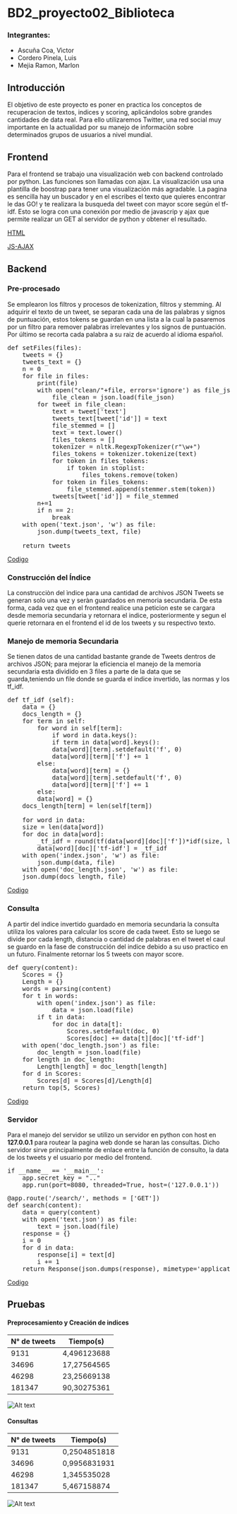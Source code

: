 # BD2_proyecto02_Biblioteca

### Integrantes:
- Ascuña Coa, Vìctor
- Cordero Pinela, Luis
- Mejia Ramon, Marlon

## Introducción

El objetivo de este proyecto es poner en practica los conceptos de recuperacion de textos, indices y scoring, aplicándolos sobre grandes cantidades de data real. Para ello utilizaremos Twitter, una red social muy importante en la actualidad por su manejo de informaciòn sobre determinados grupos de usuarios a nivel mundial.

## Frontend

Para el frontend se trabajo una visualización web con backend controlado por python. Las funciones son llamadas con ajax. La visualización usa una plantilla de boostrap para tener una visualización más agradable. La pagina es sencilla hay un buscador y en el escribes el texto que quieres encontrar le das GO! y te realizara la busqueda del tweet con mayor score según el tf-idf. Esto se logra con una conexión por medio de javascrip y ajax que permite realizar un GET al servidor de python y obtener el resultado.

[HTML](https://github.com/LuisUTEC/BD2_proyecto02_Biblioteca/blob/master/templates/index.html)

[JS-AJAX](https://github.com/LuisUTEC/BD2_proyecto02_Biblioteca/blob/master/static/js/function.js)

## Backend

### Pre-procesado
Se emplearon los filtros y procesos de tokenization, filtros y stemming. Al adquirir el texto de un tweet, se separan cada una de las palabras y signos de puntuación, estos tokens se guardan en una lista a la cual la pasaremos por un filtro para remover palabras irrelevantes y los signos de puntuación. Por último se recorta cada palabra a su raiz de acuerdo al idioma español.  

<pre>
def setFiles(files):
    tweets = {}
    tweets_text = {}
    n = 0
    for file in files:
        print(file)
        with open("clean/"+file, errors='ignore') as file_json:
            file_clean = json.load(file_json)
        for tweet in file_clean:
            text = tweet['text']
            tweets_text[tweet['id']] = text
            file_stemmed = []
            text = text.lower()
            files_tokens = []
            tokenizer = nltk.RegexpTokenizer(r"\w+")
            files_tokens = tokenizer.tokenize(text)
            for token in files_tokens:
                if token in stoplist:
                    files_tokens.remove(token)
            for token in files_tokens:
                file_stemmed.append(stemmer.stem(token))
            tweets[tweet['id']] = file_stemmed
        n+=1
        if n == 2:
            break
    with open('text.json', 'w') as file:
        json.dump(tweets_text, file)

    return tweets
</pre>


[Codigo](https://github.com/LuisUTEC/BD2_proyecto02_Biblioteca/blob/master/Files.py)

### Construcción del Índice
La construcciòn del ìndice para una cantidad de archivos JSON Tweets se generan solo una vez y seràn guardados en memoria secundaria. De esta forma, cada vez que en el frontend realice una peticion este se cargara desde memoria secundaria y retornara el indice, posteriormente y segun el querie retornara en el frontend el id de los tweets y su respectivo texto.



### Manejo de memoria Secundaria
Se tienen datos de una cantidad bastante grande de Tweets dentros de archivos JSON; para mejorar la eficiencia el manejo de la memoria secundaria esta dividido en 3 files a parte de la data que se guarda,teniendo un file donde se guarda el indice invertido, las normas y los tf_idf.
<pre>
def tf_idf (self):
    data = {}
    docs_length = {}
    for term in self:
        for word in self[term]:
    	    if word in data.keys():
	        if term in data[word].keys():
		    data[word][term].setdefault('f', 0)
		    data[word][term]['f'] += 1
		else:
		    data[word][term] = {}
		    data[word][term].setdefault('f', 0)
		    data[word][term]['f'] += 1
	    else:
		data[word] = {}
	docs_length[term] = len(self[term])

    for word in data:
	size = len(data[word])
	for doc in data[word]:
	    _tf_idf = round(tf(data[word][doc]['f'])*idf(size, len(self)), 2)
	    data[word][doc]['tf-idf'] = _tf_idf
    with open('index.json', 'w') as file:
        json.dump(data, file)
    with open('doc_length.json', 'w') as file:
	json.dump(docs_length, file)
</pre>

[Codigo](https://github.com/LuisUTEC/BD2_proyecto02_Biblioteca/blob/master/invertindex.py)

### Consulta
A partir del indice invertido guardado en memoria secundaria la consulta utiliza los valores para calcular los score de cada tweet. Esto se luego se divide por cada length, distancia o cantidad de palabras en el tweet el caul se guardo en la fase de construcción del indice debido a su uso practico en un futuro. Finalmente retornar los 5 tweets con mayor score.


<pre>
def query(content):
    Scores = {}
    Length = {}
    words = parsing(content)
    for t in words:
        with open('index.json') as file:
            data = json.load(file)
        if t in data:
            for doc in data[t]:
                Scores.setdefault(doc, 0)
                Scores[doc] += data[t][doc]['tf-idf']
    with open('doc_length.json') as file:
        doc_length = json.load(file)
    for length in doc_length:
        Length[length] = doc_length[length]
    for d in Scores:
        Scores[d] = Scores[d]/Length[d]
    return top(5, Scores)
</pre>

[Codigo](https://github.com/LuisUTEC/BD2_proyecto02_Biblioteca/blob/master/query.py)

### Servidor
Para el manejo del servidor se utilizo un servidor en python con host en **127.0.0.1** para routear la pagina web donde se haran las consultas. Dicho servidor sirve principalmente de enlace entre la función de consulto, la data de los tweets y el usuario por medio del frontend.
<pre>
if __name__ == '__main__':
    app.secret_key = ".."
    app.run(port=8080, threaded=True, host=('127.0.0.1'))
</pre> 
<pre>
@app.route('/search/<content>', methods = ['GET'])
def search(content):
    data = query(content)
    with open('text.json') as file:
        text = json.load(file)
    response = {}
    i = 0
    for d in data:
        response[i] = text[d]
        i += 1
    return Response(json.dumps(response), mimetype='application/json')
</pre>

[Codigo](https://github.com/LuisUTEC/BD2_proyecto02_Biblioteca/blob/master/server.py)

## Pruebas

#### Preprocesamiento y Creación de indices

| N° de tweets | Tiempo(s) |
| ----- | ---- |
| 9131 | 4,496123688 |
| 34696 | 17,27564565 |
| 46298 | 23,25669138 |
| 181347 | 90,30275361 |

![Alt text](/../master/Diagrama1.png?raw=true "Optional Title")

#### Consultas

| N° de tweets | Tiempo(s) |
| ----- | ---- |
| 9131 | 0,2504851818 |
| 34696 | 0,9956831931 |
| 46298 | 1,345535028 |
| 181347 | 5,467158874 |

![Alt text](/../master/Diagrama2.png?raw=true "Optional Title")

